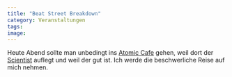 ```yaml
---
title: "Beat Street Breakdown"
category: Veranstaltungen
tags: 
image: 
---
```


Heute Abend sollte man unbedingt ins [Atomic Cafe](http://www.atomic.de/) gehen, weil dort der [Scientist](http://www.djscientist.com) auflegt und weil der gut ist. Ich werde die beschwerliche Reise auf mich nehmen.

